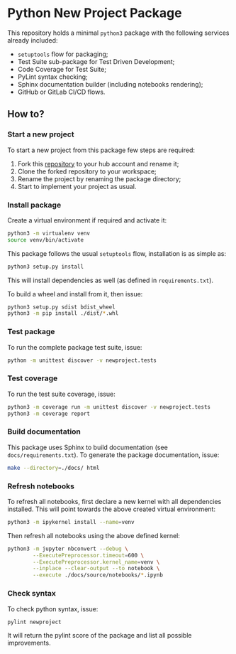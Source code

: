 # Python New Project Package

This repository holds a minimal `python3` package with the following services
already included:

 - `setuptools` flow for packaging;
 - Test Suite sub-package for Test Driven Development;
 - Code Coverage for Test Suite;
 - PyLint syntax checking; 
 - Sphinx documentation builder (including notebooks rendering);
 - GitHub or GitLab CI/CD flows.

## How to?

### Start a new project

To start a new project from this package few steps are required:

 1. Fork this [repository](https://github.com/jlandercy/newproject) to your hub
    account and rename it;
 2. Clone the forked repository to your workspace;
 3. Rename the project by renaming the package directory;
 4. Start to implement your project as usual.

### Install package

Create a virtual environment if required and activate it:

```bash
python3 -m virtualenv venv
source venv/bin/activate
```

This package follows the usual `setuptools` flow, installation is as simple as:

```bash
python3 setup.py install
```

This will install dependencies as well (as defined in `requirements.txt`).

To build a wheel and install from it, then issue:

```bash
python3 setup.py sdist bdist_wheel
python3 -m pip install ./dist/*.whl
```

### Test package

To run the complete package test suite, issue:

```bash
python -m unittest discover -v newproject.tests
```

### Test coverage

To run the test suite coverage, issue:

```bash
python3 -m coverage run -m unittest discover -v newproject.tests
python3 -m coverage report
```

### Build documentation

This package uses Sphinx to build documentation (see `docs/requirements.txt`).
To generate the package documentation, issue:

```bash
make --directory=./docs/ html
```

### Refresh notebooks

To refresh all notebooks, first declare a new kernel with all dependencies installed.
This will point towards the above created virtual environment:

```bash
python3 -m ipykernel install --name=venv
```

Then refresh all notebooks using the above defined kernel:

```bash
python3 -m jupyter nbconvert --debug \
        --ExecutePreprocessor.timeout=600 \
        --ExecutePreprocessor.kernel_name=venv \
        --inplace --clear-output --to notebook \
        --execute ./docs/source/notebooks/*.ipynb
```

### Check syntax

To check python syntax, issue:

```bash
pylint newproject
```

It will return the pylint score of the package and list all possible improvements.
